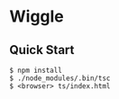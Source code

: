 # Wiggle

## Quick Start

```console
$ npm install
$ ./node_modules/.bin/tsc
$ <browser> ts/index.html
```

<!-- TODO(#8): it's difficult to work with service when server and client are separated -->
